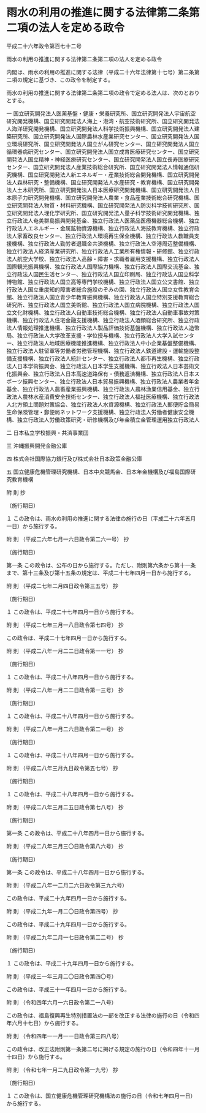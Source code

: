 # 雨水の利用の推進に関する法律第二条第二項の法人を定める政令

平成二十六年政令第百七十二号

雨水の利用の推進に関する法律第二条第二項の法人を定める政令

内閣は、雨水の利用の推進に関する法律（平成二十六年法律第十七号）第二条第二項の規定に基づき、この政令を制定する。

雨水の利用の推進に関する法律第二条第二項の政令で定める法人は、次のとおりとする。

一 国立研究開発法人医薬基盤・健康・栄養研究所、国立研究開発法人宇宙航空研究開発機構、国立研究開発法人海上・港湾・航空技術研究所、国立研究開発法人海洋研究開発機構、国立研究開発法人科学技術振興機構、国立研究開発法人建築研究所、国立研究開発法人国際農林水産業研究センター、国立研究開発法人国立環境研究所、国立研究開発法人国立がん研究センター、国立研究開発法人国立循環器病研究センター、国立研究開発法人国立成育医療研究センター、国立研究開発法人国立精神・神経医療研究センター、国立研究開発法人国立長寿医療研究センター、国立研究開発法人産業技術総合研究所、国立研究開発法人情報通信研究機構、国立研究開発法人新エネルギー・産業技術総合開発機構、国立研究開発法人森林研究・整備機構、国立研究開発法人水産研究・教育機構、国立研究開発法人土木研究所、国立研究開発法人日本医療研究開発機構、国立研究開発法人日本原子力研究開発機構、国立研究開発法人農業・食品産業技術総合研究機構、国立研究開発法人物質・材料研究機構、国立研究開発法人防災科学技術研究所、国立研究開発法人理化学研究所、国立研究開発法人量子科学技術研究開発機構、独立行政法人奄美群島振興開発基金、独立行政法人医薬品医療機器総合機構、独立行政法人エネルギー・金属鉱物資源機構、独立行政法人海技教育機構、独立行政法人家畜改良センター、独立行政法人環境再生保全機構、独立行政法人教職員支援機構、独立行政法人勤労者退職金共済機構、独立行政法人空港周辺整備機構、独立行政法人経済産業研究所、独立行政法人工業所有権情報・研修館、独立行政法人航空大学校、独立行政法人高齢・障害・求職者雇用支援機構、独立行政法人国際観光振興機構、独立行政法人国際協力機構、独立行政法人国際交流基金、独立行政法人国民生活センター、独立行政法人国立印刷局、独立行政法人国立科学博物館、独立行政法人国立高等専門学校機構、独立行政法人国立公文書館、独立行政法人国立重度知的障害者総合施設のぞみの園、独立行政法人国立女性教育会館、独立行政法人国立青少年教育振興機構、独立行政法人国立特別支援教育総合研究所、独立行政法人国立美術館、独立行政法人国立病院機構、独立行政法人国立文化財機構、独立行政法人自動車技術総合機構、独立行政法人自動車事故対策機構、独立行政法人住宅金融支援機構、独立行政法人酒類総合研究所、独立行政法人情報処理推進機構、独立行政法人製品評価技術基盤機構、独立行政法人造幣局、独立行政法人大学改革支援・学位授与機構、独立行政法人大学入試センター、独立行政法人地域医療機能推進機構、独立行政法人中小企業基盤整備機構、独立行政法人駐留軍等労働者労務管理機構、独立行政法人鉄道建設・運輸施設整備支援機構、独立行政法人統計センター、独立行政法人都市再生機構、独立行政法人日本学術振興会、独立行政法人日本学生支援機構、独立行政法人日本芸術文化振興会、独立行政法人日本高速道路保有・債務返済機構、独立行政法人日本スポーツ振興センター、独立行政法人日本貿易振興機構、独立行政法人農業者年金基金、独立行政法人農畜産業振興機構、独立行政法人農林漁業信用基金、独立行政法人農林水産消費安全技術センター、独立行政法人福祉医療機構、独立行政法人北方領土問題対策協会、独立行政法人水資源機構、独立行政法人郵便貯金簡易生命保険管理・郵便局ネットワーク支援機構、独立行政法人労働者健康安全機構、独立行政法人労働政策研究・研修機構及び年金積立金管理運用独立行政法人

二 日本私立学校振興・共済事業団

三 沖縄振興開発金融公庫

四 株式会社国際協力銀行及び株式会社日本政策金融公庫

五 国立健康危機管理研究機構、日本中央競馬会、日本年金機構及び福島国際研究教育機構

附 則 抄

（施行期日）

１ この政令は、雨水の利用の推進に関する法律の施行の日（平成二十六年五月一日）から施行する。

附 則 （平成二六年七月一六日政令第二六一号） 抄

（施行期日）

第一条 この政令は、公布の日から施行する。ただし、附則第六条から第十一条まで、第十三条及び第十五条の規定は、平成二十七年四月一日から施行する。

附 則 （平成二七年二月四日政令第三五号） 抄

（施行期日）

１ この政令は、平成二十七年四月一日から施行する。

附 則 （平成二七年三月一八日政令第七四号） 抄

この政令は、平成二十七年四月一日から施行する。

附 則 （平成二八年一月二二日政令第一一号） 抄

（施行期日）

１ この政令は、平成二十八年四月一日から施行する。

附 則 （平成二八年一月二二日政令第一三号） 抄

（施行期日）

１ この政令は、平成二十八年四月一日から施行する。

附 則 （平成二八年一月二六日政令第二一号） 抄

（施行期日）

１ この政令は、平成二十八年四月一日から施行する。

附 則 （平成二八年三月九日政令第五七号） 抄

（施行期日）

１ この政令は、平成二十八年四月一日から施行する。

附 則 （平成二八年三月二五日政令第七八号） 抄

（施行期日）

第一条 この政令は、平成二十八年四月一日から施行する。

附 則 （平成二八年三月三〇日政令第八六号） 抄

（施行期日）

第一条 この政令は、平成二十八年四月一日から施行する。

附 則 （平成二八年一二月二六日政令第三九六号）

この政令は、平成二十九年四月一日から施行する。

附 則 （平成二九年一月二〇日政令第四号） 抄

この政令は、平成二十九年四月一日から施行する。

附 則 （平成二九年二月一七日政令第二二号） 抄

（施行期日）

１ この政令は、平成二十九年四月一日から施行する。

附 則 （平成三一年三月二〇日政令第四〇号）

この政令は、平成三十一年四月一日から施行する。

附 則 （令和四年六月一六日政令第二一八号）

この政令は、福島復興再生特別措置法の一部を改正する法律の施行の日（令和四年六月十七日）から施行する。

附 則 （令和四年一一月一一日政令第三四八号）

この政令は、改正法附則第一条第二号に掲げる規定の施行の日（令和四年十一月十四日）から施行する。

附 則 （令和七年一月二九日政令第一九号） 抄

（施行期日）

１ この政令は、国立健康危機管理研究機構法の施行の日（令和七年四月一日）から施行する。

